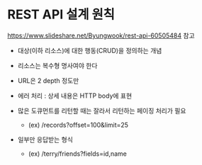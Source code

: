 # REST API 설계 원칙



https://www.slideshare.net/Byungwook/rest-api-60505484 참고



- 대상(이하 리소스)에 대한 행동(CRUD)을 정의하는 개념

- 리소스는 복수형 명사여야 한다
- URL은 2 depth 정도만

- 에러 처리 : 상세 내용은 HTTP body에 표현

- 많은 도큐먼트를 리턴할 때는 잘라서 리턴하는 페이징 처리가 필요
  - (ex) /records?offset=100&limit=25
- 일부만 응답받는 형식 
  - (ex) /terry/friends?fields=id,name